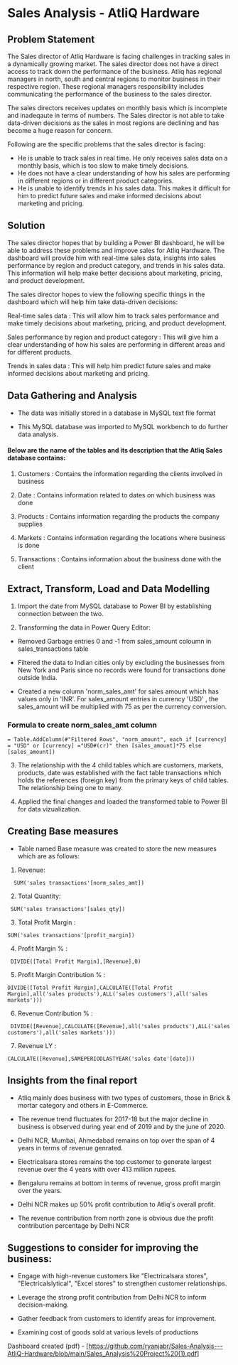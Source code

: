 # Sales Analysis - AtliQ Hardware
## Problem Statement

The Sales director of Atliq Hardware is facing challenges in tracking sales in a dynamically growing market. The sales director does not have a direct access to track down the performance of the business. Atliq has regional managers in north, south and central regions to monitor business in their respective region. These regional managers responsibility includes communicating the performance of the business to the sales director.

The sales directors receives updates on monthly basis which is incomplete and inadeqaute in terms of numbers. The Sales director is not able to take data-driven decisions as the sales in most regions are declining and has become a huge reason for concern.

Following are the specific problems that the sales director is facing:

- He is unable to track sales in real time. He only receives sales data on a monthly basis, which is too slow to make timely decisions.
- He does not have a clear understanding of how his sales are performing in different regions or in different product categories.
- He is unable to identify trends in his sales data. This makes it difficult for him to predict future sales and make informed decisions about marketing and pricing.

## Solution

The sales director hopes that by building a Power BI dashboard, he will be able to address these problems and improve sales for Atliq Hardware. The dashboard will provide him with real-time sales data, insights into sales performance by region and product category, and trends in his sales data. This information will help make better decisions about marketing, pricing, and product development.

The sales director hopes to view the following specific things in the dashboard which will help him take data-driven decisions:

Real-time sales data :
This will allow him to track sales performance and make timely decisions about marketing, pricing, and product development.

Sales performance by region and product category :
This will give him a clear understanding of how his sales are performing in different areas and for different products.

Trends in sales data :
This will help him predict future sales and make informed decisions about marketing and pricing.

## Data Gathering and Analysis

- The data was initially stored in a database in MySQL text file format

- This MySQL database was imported to MySQL workbench to do further data analysis.
  

#### Below are the name of the tables and its description that the Atliq Sales database contains:

  1) Customers :
  Contains the information regarding the clients involved in business

  2) Date :
  Contains information related to dates on which business was done

  3) Products :
  Contains information regarding the products the company supplies

  4) Markets :
  Contains information regarding the locations where business is done

  5) Transactions : 
  Contains information about the business done with the client

## Extract, Transform, Load and Data Modelling

1) Import the date from MySQL database to Power BI by establishing connection between the two.

2) Transforming the data in Power Query Editor:

- Removed Garbage entries 0 and -1 from sales_amount coloumn in sales_transactions table
  
- Filtered the data to Indian cities only by excluding the businesses from New York and Paris since no records were found for transactions done outside India.

- Created a new column 'norm_sales_amt' for sales amount which has values only in 'INR'. For sales_amount entries in currency 'USD' , the sales_amount will be multiplied with 75 as per the currency conversion.

### Formula to create norm_sales_amt column

``` dax
= Table.AddColumn(#"Filtered Rows", "norm_amount", each if [currency] = "USD" or [currency] ="USD#(cr)" then [sales_amount]*75 else [sales_amount])
```
  
3) The relationship with the 4 child tables which are customers, markets, products, date was established with the fact table transactions which holds the references (foreign key) from the primary keys of child tables. The relationship being one to many.

4) Applied the final changes and loaded the transformed table to Power BI for data vizualization.

## Creating Base measures

- Table named Base measure was created to store the new measures which are as follows:

1)  Revenue:
  ```dax
    SUM('sales transactions'[norm_sales_amt])
```

2) Total Quantity:
```dax
 SUM('sales transactions'[sales_qty])
```

3) Total Profit Margin :
```dax
SUM('sales transactions'[profit_margin])
```

4) Profit Margin % :
```dax
 DIVIDE([Total Profit Margin],[Revenue],0)
```

5) Profit Margin Contribution % :
```dax
DIVIDE([Total Profit Margin],CALCULATE([Total Profit Margin],all('sales products'),ALL('sales customers'),all('sales markets')))
```
   
6) Revenue Contribution % :
```dax
 DIVIDE([Revenue],CALCULATE([Revenue],all('sales products'),ALL('sales customers'),all('sales markets')))
```

7) Revenue LY :
```dax
CALCULATE([Revenue],SAMEPERIODLASTYEAR('sales date'[date]))
```


## Insights from the final report

- Atliq mainly does business with two types of customers, those in Brick & mortar category and others in E-Commerce.

- The revenue trend fluctuates for 2017-18 but the major decline in business is observed during year end of 2019 and by the june of 2020.

- Delhi NCR, Mumbai, Ahmedabad remains on top over the span of 4 years in terms of revenue genrated.

- Electricalsara stores remains the top customer to generate largest revenue over the 4 years with over 413 million rupees.

- Bengaluru remains at bottom in terms of revenue, gross profit margin over the years.

- Delhi NCR makes up 50% profit contribution to Atliq's overall profit.

- The revenue contribution from north zone is obvious due the profit contribution percentage by Delhi NCR


## Suggestions to consider for improving the business:

- Engage with high-revenue customers like "Electricalsara stores", "Electricalslytical", "Excel stores" to strengthen customer relationships.

- Leverage the strong profit contribution from Delhi NCR to inform decision-making.

- Gather feedback from customers to identify areas for improvement.

- Examining cost of goods sold at various levels of productions

Dashboard created (pdf) - [https://github.com/ryanjabr/Sales-Analysis---AtliQ-Hardware/blob/main/Sales_Analysis%20Project%20(1).pdf]
   

 

  

